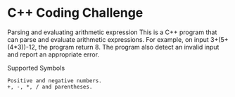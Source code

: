# C++ Coding Challenge
Parsing and evaluating arithmetic expression
This is a C++ program that can parse and evaluate arithmetic expressions. For example, on input 3+(5+(4*3))-12, the program return 8. The program also detect an invalid input and report an appropriate error.

Supported Symbols

    Positive and negative numbers.
    +, -, *, / and parentheses.
    

